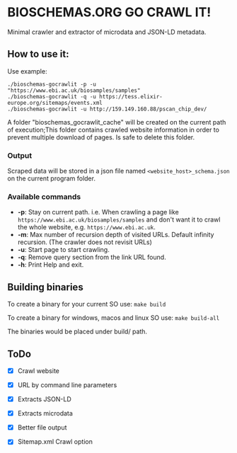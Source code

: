 # BIOSCHEMAS.ORG GO CRAWL IT!

Minimal crawler and extractor of microdata and JSON-LD metadata.


## How to use it:

Use example: 
```
./bioschemas-gocrawlit -p -u "https://www.ebi.ac.uk/biosamples/samples"
./bioschemas-gocrawlit -q -u https://tess.elixir-europe.org/sitemaps/events.xml
./bioschemas-gocrawlit -u http://159.149.160.88/pscan_chip_dev/
```

A folder "bioschemas_gocrawlit_cache" will be created on the current path of execution;This folder contains crawled website information in order to prevent multiple download of pages. Is safe to delete this folder.

### Output

Scraped data will be stored in a json file named ```<website_host>_schema.json``` on the current program folder.


### Available commands

- **-p**: Stay on current path. i.e. When crawling a page like ```https://www.ebi.ac.uk/biosamples/samples``` and don't want it to crawl the whole website, e.g. ```https://www.ebi.ac.uk```.
- **-m**: Max number of recursion depth of visited URLs. Default infinity recursion. (The crawler does not revisit URLs)
- **-u**: Start page to start crawling.
- **-q**: Remove query section from the link URL found.
- **-h**: Print Help and exit.


## Building binaries

To create a binary for your current SO use:
```make build```

To create a binary for windows, macos and linux SO use:
```make build-all```

The binaries would be placed under build/ path.


## ToDo

- [x] Crawl website
- [x] URL by command line parameters
- [x] Extracts JSON-LD
- [x] Extracts microdata
- [x] Better file output
- [x] Sitemap.xml Crawl option

